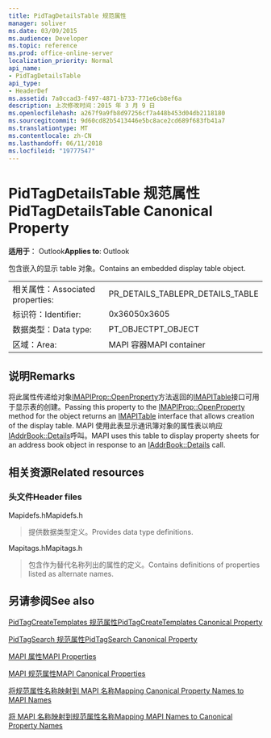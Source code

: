 ```yaml
---
title: PidTagDetailsTable 规范属性
manager: soliver
ms.date: 03/09/2015
ms.audience: Developer
ms.topic: reference
ms.prod: office-online-server
localization_priority: Normal
api_name:
- PidTagDetailsTable
api_type:
- HeaderDef
ms.assetid: 7a0ccad3-f497-4871-b733-771e6cb8ef6a
description: 上次修改时间：2015 年 3 月 9 日
ms.openlocfilehash: a267f9a9fb8d97256cf7a448b453d04db2118180
ms.sourcegitcommit: 9d60cd82b5413446e5bc8ace2cd689f683fb41a7
ms.translationtype: MT
ms.contentlocale: zh-CN
ms.lasthandoff: 06/11/2018
ms.locfileid: "19777547"
---
```

# <a name="pidtagdetailstable-canonical-property"></a><span data-ttu-id="1c167-103">PidTagDetailsTable 规范属性</span><span class="sxs-lookup"><span data-stu-id="1c167-103">PidTagDetailsTable Canonical Property</span></span>

  
  
<span data-ttu-id="1c167-104">**适用于**： Outlook</span><span class="sxs-lookup"><span data-stu-id="1c167-104">**Applies to**: Outlook</span></span> 
  
<span data-ttu-id="1c167-105">包含嵌入的显示 table 对象。</span><span class="sxs-lookup"><span data-stu-id="1c167-105">Contains an embedded display table object.</span></span>
  
|||
|:-----|:-----|
|<span data-ttu-id="1c167-106">相关属性：</span><span class="sxs-lookup"><span data-stu-id="1c167-106">Associated properties:</span></span>  <br/> |<span data-ttu-id="1c167-107">PR_DETAILS_TABLE</span><span class="sxs-lookup"><span data-stu-id="1c167-107">PR_DETAILS_TABLE</span></span>  <br/> |
|<span data-ttu-id="1c167-108">标识符：</span><span class="sxs-lookup"><span data-stu-id="1c167-108">Identifier:</span></span>  <br/> |<span data-ttu-id="1c167-109">0x3605</span><span class="sxs-lookup"><span data-stu-id="1c167-109">0x3605</span></span>  <br/> |
|<span data-ttu-id="1c167-110">数据类型：</span><span class="sxs-lookup"><span data-stu-id="1c167-110">Data type:</span></span>  <br/> |<span data-ttu-id="1c167-111">PT_OBJECT</span><span class="sxs-lookup"><span data-stu-id="1c167-111">PT_OBJECT</span></span>  <br/> |
|<span data-ttu-id="1c167-112">区域：</span><span class="sxs-lookup"><span data-stu-id="1c167-112">Area:</span></span>  <br/> |<span data-ttu-id="1c167-113">MAPI 容器</span><span class="sxs-lookup"><span data-stu-id="1c167-113">MAPI container</span></span>  <br/> |
   
## <a name="remarks"></a><span data-ttu-id="1c167-114">说明</span><span class="sxs-lookup"><span data-stu-id="1c167-114">Remarks</span></span>

<span data-ttu-id="1c167-115">将此属性传递给对象[IMAPIProp::OpenProperty](imapiprop-openproperty.md)方法返回的[IMAPITable](imapitableiunknown.md)接口可用于显示表的创建。</span><span class="sxs-lookup"><span data-stu-id="1c167-115">Passing this property to the [IMAPIProp::OpenProperty](imapiprop-openproperty.md) method for the object returns an [IMAPITable](imapitableiunknown.md) interface that allows creation of the display table.</span></span> <span data-ttu-id="1c167-116">MAPI 使用此表显示通讯簿对象的属性表以响应[IAddrBook::Details](iaddrbook-details.md)呼叫。</span><span class="sxs-lookup"><span data-stu-id="1c167-116">MAPI uses this table to display property sheets for an address book object in response to an [IAddrBook::Details](iaddrbook-details.md) call.</span></span> 
  
## <a name="related-resources"></a><span data-ttu-id="1c167-117">相关资源</span><span class="sxs-lookup"><span data-stu-id="1c167-117">Related resources</span></span>

### <a name="header-files"></a><span data-ttu-id="1c167-118">头文件</span><span class="sxs-lookup"><span data-stu-id="1c167-118">Header files</span></span>

<span data-ttu-id="1c167-119">Mapidefs.h</span><span class="sxs-lookup"><span data-stu-id="1c167-119">Mapidefs.h</span></span>
  
> <span data-ttu-id="1c167-120">提供数据类型定义。</span><span class="sxs-lookup"><span data-stu-id="1c167-120">Provides data type definitions.</span></span>
    
<span data-ttu-id="1c167-121">Mapitags.h</span><span class="sxs-lookup"><span data-stu-id="1c167-121">Mapitags.h</span></span>
  
> <span data-ttu-id="1c167-122">包含作为替代名称列出的属性的定义。</span><span class="sxs-lookup"><span data-stu-id="1c167-122">Contains definitions of properties listed as alternate names.</span></span>
    
## <a name="see-also"></a><span data-ttu-id="1c167-123">另请参阅</span><span class="sxs-lookup"><span data-stu-id="1c167-123">See also</span></span>



[<span data-ttu-id="1c167-124">PidTagCreateTemplates 规范属性</span><span class="sxs-lookup"><span data-stu-id="1c167-124">PidTagCreateTemplates Canonical Property</span></span>](pidtagcreatetemplates-canonical-property.md)
  
[<span data-ttu-id="1c167-125">PidTagSearch 规范属性</span><span class="sxs-lookup"><span data-stu-id="1c167-125">PidTagSearch Canonical Property</span></span>](pidtagsearch-canonical-property.md)


[<span data-ttu-id="1c167-126">MAPI 属性</span><span class="sxs-lookup"><span data-stu-id="1c167-126">MAPI Properties</span></span>](mapi-properties.md)
  
[<span data-ttu-id="1c167-127">MAPI 规范属性</span><span class="sxs-lookup"><span data-stu-id="1c167-127">MAPI Canonical Properties</span></span>](mapi-canonical-properties.md)
  
[<span data-ttu-id="1c167-128">将规范属性名称映射到 MAPI 名称</span><span class="sxs-lookup"><span data-stu-id="1c167-128">Mapping Canonical Property Names to MAPI Names</span></span>](mapping-canonical-property-names-to-mapi-names.md)
  
[<span data-ttu-id="1c167-129">将 MAPI 名称映射到规范属性名称</span><span class="sxs-lookup"><span data-stu-id="1c167-129">Mapping MAPI Names to Canonical Property Names</span></span>](mapping-mapi-names-to-canonical-property-names.md)

